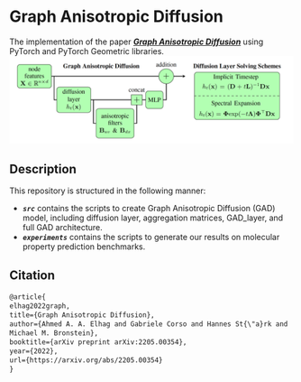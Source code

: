 # Graph Anisotropic Diffusion
The implementation of the paper [***Graph Anisotropic Diffusion***](https://arxiv.org/abs/2205.00354) using PyTorch and PyTorch Geometric libraries.
![GAD](images/GAD.png)

## Description 
This repository is structured in the following manner:
* ***```src```*** contains the scripts to create Graph Anisotropic Diffusion (GAD) model, including diffusion layer, aggregation matrices, GAD_layer, and full GAD architecture.
* ***```experiments```*** contains the scripts to generate our results on molecular property prediction benchmarks.


## Citation 
```
@article{
elhag2022graph,
title={Graph Anisotropic Diffusion},
author={Ahmed A. A. Elhag and Gabriele Corso and Hannes St{\"a}rk and Michael M. Bronstein},
booktitle={arXiv preprint arXiv:2205.00354},
year={2022},
url={https://arxiv.org/abs/2205.00354}
}
```
